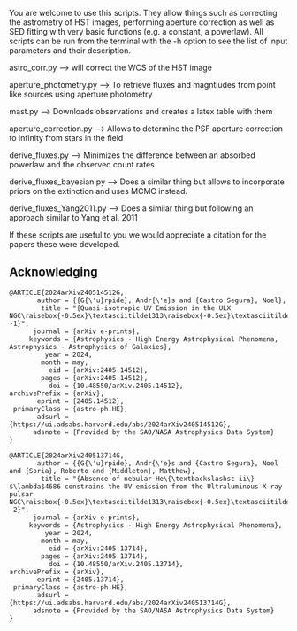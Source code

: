 You are welcome to use this scripts. They allow things such as correcting the astrometry of HST images, performing aperture correction as well as SED fitting with very basic functions (e.g. a constant, a powerlaw). All scripts can be run from the terminal with the -h option to see the list of input parameters and their description.

astro_corr.py --> will correct the WCS of the HST image 


aperture_photometry.py --> To retrieve fluxes and magntiudes from point like sources using aperture photometry


mast.py --> Downloads observations and creates a latex table with them


aperture_correction.py --> Allows to determine the PSF aperture correction to infinity from stars in the field


derive_fluxes.py --> Minimizes the difference between an absorbed powerlaw and the observed count rates


derive_fluxes_bayesian.py --> Does a similar thing but allows to incorporate priors on the extinction and uses MCMC instead. 


derive_fluxes_Yang2011.py --> Does a similar thing but following an approach similar to Yang et al. 2011


If these scripts are useful to you we would appreciate a citation for the papers these were developed.

## Acknowledging

```
@ARTICLE{2024arXiv240514512G,
       author = {{G{\'u}rpide}, Andr{\'e}s and {Castro Segura}, Noel},
        title = "{Quasi-isotropic UV Emission in the ULX NGC\raisebox{-0.5ex}\textasciitilde1313\raisebox{-0.5ex}\textasciitildeX--1}",
      journal = {arXiv e-prints},
     keywords = {Astrophysics - High Energy Astrophysical Phenomena, Astrophysics - Astrophysics of Galaxies},
         year = 2024,
        month = may,
          eid = {arXiv:2405.14512},
        pages = {arXiv:2405.14512},
          doi = {10.48550/arXiv.2405.14512},
archivePrefix = {arXiv},
       eprint = {2405.14512},
 primaryClass = {astro-ph.HE},
       adsurl = {https://ui.adsabs.harvard.edu/abs/2024arXiv240514512G},
      adsnote = {Provided by the SAO/NASA Astrophysics Data System}
}

@ARTICLE{2024arXiv240513714G,
       author = {{G{\'u}rpide}, Andr{\'e}s and {Castro Segura}, Noel and {Soria}, Roberto and {Middleton}, Matthew},
        title = "{Absence of nebular He\{\textbackslashsc ii\} $\lambda$4686 constrains the UV emission from the Ultraluminous X-ray pulsar NGC\raisebox{-0.5ex}\textasciitilde1313\raisebox{-0.5ex}\textasciitildeX--2}",
      journal = {arXiv e-prints},
     keywords = {Astrophysics - High Energy Astrophysical Phenomena},
         year = 2024,
        month = may,
          eid = {arXiv:2405.13714},
        pages = {arXiv:2405.13714},
          doi = {10.48550/arXiv.2405.13714},
archivePrefix = {arXiv},
       eprint = {2405.13714},
 primaryClass = {astro-ph.HE},
       adsurl = {https://ui.adsabs.harvard.edu/abs/2024arXiv240513714G},
      adsnote = {Provided by the SAO/NASA Astrophysics Data System}
}
```
